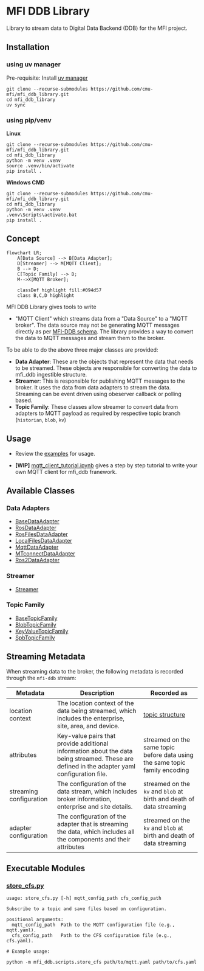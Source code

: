 # MFI DDB Library

Library to stream data to Digital Data Backend (DDB) for the MFI project.


## Installation

### using uv manager

Pre-requisite: Install [uv manager](https://docs.astral.sh/uv/getting-started/installation/)

```
git clone --recurse-submodules https://github.com/cmu-mfi/mfi_ddb_library.git
cd mfi_ddb_library
uv sync
```

### using pip/venv

**Linux**
```
git clone --recurse-submodules https://github.com/cmu-mfi/mfi_ddb_library.git
cd mfi_ddb_library
python -m venv .venv
source .venv/bin/activate
pip install .
```

**Windows CMD**
```
git clone --recurse-submodules https://github.com/cmu-mfi/mfi_ddb_library.git
cd mfi_ddb_library
python -m venv .venv
.venv\Scripts\activate.bat
pip install .
```

## Concept

```mermaid
flowchart LR;
    A[Data Source] --> B[Data Adapter];
    D[Streamer] --> M[MQTT Client];
    B --> D;
    C[Topic Family] --> D;
    M-->X[MQTT Broker];    

    classDef highlight fill:#094d57
    class B,C,D highlight
```

MFI DDB Library gives tools to write
* "MQTT Client" which streams data from a "Data Source" to a "MQTT broker". The data source may not be generating MQTT messages directly as per [MFI-DDB schema](./schema/README.md). The library provides a way to convert the data to MQTT messages and stream them to the broker.

To be able to do the above three major classes are provided:

* **Data Adapter**: These are the objects that represent the data that needs to be streamed. These objects are responsible for converting the data to mfi_ddb ingestible structure.
* **Streamer**: This is responsible for publishing MQTT messages to the broker. It uses the data from data adapters to stream the data. Streaming can be event driven using obeserver callback or polling based.
* **Topic Family**: These classes allow streamer to convert data from adapters to MQTT payload as required by respective topic branch (`historian`, `blob`, `kv`)

## Usage

* Review the [examples](examples) for usage.

* **[WIP]** [mqtt_client_tutorial.ipynb](examples/mqtt_client_tutorial.ipynb) gives a step by step tutorial to write your own MQTT client for mfi_ddb franework.

## Available Classes

### Data Adapters

* [BaseDataAdapter](src/mfi_ddb/data_adapters/base.py)
* [RosDataAdapter](src/mfi_ddb/data_adapters/mtconnect.py)
* [RosFilesDataAdapter](src/mfi_ddb/data_adapters/ros_files.py)
* [LocalFilesDataAdapter](src/mfi_ddb/data_adapters/local_files.py)
* [MqttDataAdapter](src/mfi_ddb/data_adapters/mqtt.py)
* [MTconnectDataAdapter](src/mfi_ddb/data_adapters/mtconnect.py)
* [Ros2DataAdapter](src/mfi_ddb/data_adapters/ros2.py)

### Streamer

* [Streamer](src/mfi_ddb/streamer/streamer.py)

### Topic Family

* [BaseTopicFamily](src/mfi_ddb/topic_families/base.py)
* [BlobTopicFamily](src/mfi_ddb/topic_families/blob.py)
* [KeyValueTopicFamily](src/mfi_ddb/topic_families/key_value.py)
* [SpbTopicFamily](src/mfi_ddb/topic_families/time_series_spb.py)

## Streaming Metadata

When streaming data to the broker, the following metadata is recorded through the `mfi-ddb` stream:

| Metadata | Description | Recorded as |
|-------|-------------|-------------|
| location context | The location context of the data being streamed, which includes the enterprise, site, area, and device. | [topic structure](./schema/README.md) |
| attributes | Key-value pairs that provide additional information about the data being streamed. These are defined in the adapter yaml configuration file. | streamed on the same topic before data using the same topic family encoding |
| streaming configuration | The configuration of the data stream, which includes broker information, enterprise and site details. | streamed on the `kv` and `blob` at birth and death of data streaming  |
| adapter configuration | The configuration of the adapter that is streaming the data, which includes all the components and their attributes | streamed on the `kv` and `blob` at birth and death of data streaming |  

## Executable Modules

### [store_cfs.py](mfi_ddb/scripts/store_cfs.py)

```
usage: store_cfs.py [-h] mqtt_config_path cfs_config_path

Subscribe to a topic and save files based on configuration.

positional arguments:
  mqtt_config_path  Path to the MQTT configuration file (e.g., mqtt.yaml).
  cfs_config_path   Path to the CFS configuration file (e.g., cfs.yaml).
```

```
# Example usage:

python -m mfi_ddb.scripts.store_cfs path/to/mqtt.yaml path/to/cfs.yaml
```
